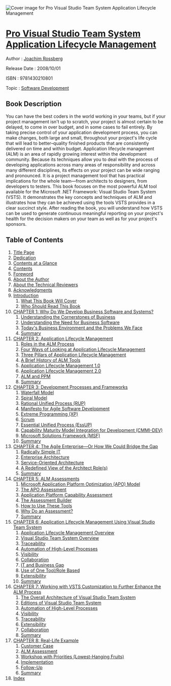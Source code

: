 ![Cover image for Pro Visual Studio Team System Application Lifecycle Management](https://imgdetail.ebookreading.net/cover/cover/software_development/EB9781430210801.jpg)

[Pro Visual Studio Team System Application Lifecycle Management](https://ebookreading.net/view/book/Pro+Visual+Studio+Team+System+Application+Lifecycle+Management-EB9781430210801_1.html "Pro Visual Studio Team System Application Lifecycle Management")
====================================================================================================================

Author : [Joachim Rossberg](https://ebookreading.net/search/author/Joachim+Rossberg)

Release Date : 2008/10/01

ISBN : 9781430210801

Topic : [Software Development](https://ebookreading.net/search/category/software-development)

Book Description
-----------------

You can have the best coders in the world working in your teams, but if your project management isn't up to scratch, your project is almost certain to be delayed, to come in over budget, and in some cases to fail entirely. By taking precise control of your application development process, you can make changes, both large and small, throughout your project's life cycle that will lead to better–quality finished products that are consistently delivered on time and within budget.
Application lifecycle management (ALM) is an area of rapidly growing interest within the development community. Because its techniques allow you to deal with the process of developing applications across many areas of responsibility and across many different disciplines, its effects on your project can be wide ranging and pronounced. It is a project management tool that has practical implications for the whole team—from architects to designers, from developers to testers.
This book focuses on the most powerful ALM tool available for the Microsoft .NET Framework: Visual Studio Team System (VSTS). It demonstrates the key concepts and techniques of ALM and illustrates how they can be achieved using the tools VSTS provides in a clear succinct style. After reading the book, you will understand how VSTS can be used to generate continuous meaningful reporting on your project's health for the decision makers on your team as well as for your project's sponsors.
              
Table of Contents
-----------------

1. [Title Page](https://ebookreading.net/view/book/Pro+Visual+Studio+Team+System+Application+Lifecycle+Management-EB9781430210801_2.html)
1. [Dedication](https://ebookreading.net/view/book/Pro+Visual+Studio+Team+System+Application+Lifecycle+Management-EB9781430210801_4.html#dedication)
1. [Contents at a Glance](https://ebookreading.net/view/book/Pro+Visual+Studio+Team+System+Application+Lifecycle+Management-EB9781430210801_5.html#contents_at_a_glanc)
1. [Contents](https://ebookreading.net/view/book/Pro+Visual+Studio+Team+System+Application+Lifecycle+Management-EB9781430210801_6.html#contents)
1. [Foreword](https://ebookreading.net/view/book/Pro+Visual+Studio+Team+System+Application+Lifecycle+Management-EB9781430210801_7.html#foreword)
1. [About the Author](https://ebookreading.net/view/book/Pro+Visual+Studio+Team+System+Application+Lifecycle+Management-EB9781430210801_8.html#about_the_author)
1. [About the Technical Reviewers](https://ebookreading.net/view/book/Pro+Visual+Studio+Team+System+Application+Lifecycle+Management-EB9781430210801_9.html#about_the_technical)
1. [Acknowledgments](https://ebookreading.net/view/book/Pro+Visual+Studio+Team+System+Application+Lifecycle+Management-EB9781430210801_10.html#acknowledgments)
1. [Introduction](https://ebookreading.net/view/book/Pro+Visual+Studio+Team+System+Application+Lifecycle+Management-EB9781430210801_11.html#introduction)
    1. [What This Book Will Cover](https://ebookreading.net/view/book/Pro+Visual+Studio+Team+System+Application+Lifecycle+Management-EB9781430210801_11.html#what_this_book_will)
    1. [Who Should Read This Book](https://ebookreading.net/view/book/Pro+Visual+Studio+Team+System+Application+Lifecycle+Management-EB9781430210801_11.html#who_should_read_thi)
1. [CHAPTER 1: Why Do We Develop Business Software and Systems?](https://ebookreading.net/view/book/Pro+Visual+Studio+Team+System+Application+Lifecycle+Management-EB9781430210801_12.html#why_do_we_develop_b)
    1. [Understanding the Cornerstones of Business](https://ebookreading.net/view/book/Pro+Visual+Studio+Team+System+Application+Lifecycle+Management-EB9781430210801_12.html#understanding_the_c)
    1. [Understanding the Need for Business Software](https://ebookreading.net/view/book/Pro+Visual+Studio+Team+System+Application+Lifecycle+Management-EB9781430210801_12.html#understanding_the_n)
    1. [Today&#39;s Business Environment and the Problems We Face](https://ebookreading.net/view/book/Pro+Visual+Studio+Team+System+Application+Lifecycle+Management-EB9781430210801_12.html#today_apostrophy_s_)
    1. [Summary](https://ebookreading.net/view/book/Pro+Visual+Studio+Team+System+Application+Lifecycle+Management-EB9781430210801_12.html#summary)
1. [CHAPTER 2: Application Lifecycle Management](https://ebookreading.net/view/book/Pro+Visual+Studio+Team+System+Application+Lifecycle+Management-EB9781430210801_13.html#application_lifecyc)
    1. [Roles in the ALM Process](https://ebookreading.net/view/book/Pro+Visual+Studio+Team+System+Application+Lifecycle+Management-EB9781430210801_13.html#roles_in_the_alm_pr)
    1. [Four Ways of Looking at Application Lifecycle Management](https://ebookreading.net/view/book/Pro+Visual+Studio+Team+System+Application+Lifecycle+Management-EB9781430210801_13.html#four_ways_of_lookin)
    1. [Three Pillars of Application Lifecycle Management](https://ebookreading.net/view/book/Pro+Visual+Studio+Team+System+Application+Lifecycle+Management-EB9781430210801_13.html#three_pillars_of_ap)
    1. [A Brief History of ALM Tools](https://ebookreading.net/view/book/Pro+Visual+Studio+Team+System+Application+Lifecycle+Management-EB9781430210801_13.html#a_brief_history_of_)
    1. [Application Lifecycle Management 1.0](https://ebookreading.net/view/book/Pro+Visual+Studio+Team+System+Application+Lifecycle+Management-EB9781430210801_13.html#application_lifecyc)
    1. [Application Lifecycle Management 2.0](https://ebookreading.net/view/book/Pro+Visual+Studio+Team+System+Application+Lifecycle+Management-EB9781430210801_13.html#application_lifecyc)
    1. [ALM and PPM](https://ebookreading.net/view/book/Pro+Visual+Studio+Team+System+Application+Lifecycle+Management-EB9781430210801_13.html#alm_and_ppm-id1)
    1. [Summary](https://ebookreading.net/view/book/Pro+Visual+Studio+Team+System+Application+Lifecycle+Management-EB9781430210801_13.html#summary-id1)
1. [CHAPTER 3: Development Processes and Frameworks](https://ebookreading.net/view/book/Pro+Visual+Studio+Team+System+Application+Lifecycle+Management-EB9781430210801_14.html#development_process)
    1. [Waterfall Model](https://ebookreading.net/view/book/Pro+Visual+Studio+Team+System+Application+Lifecycle+Management-EB9781430210801_14.html#waterfall_model)
    1. [Spiral Model](https://ebookreading.net/view/book/Pro+Visual+Studio+Team+System+Application+Lifecycle+Management-EB9781430210801_14.html#spiral_model)
    1. [Rational Unified Process (RUP)](https://ebookreading.net/view/book/Pro+Visual+Studio+Team+System+Application+Lifecycle+Management-EB9781430210801_14.html#rational_unified_pr)
    1. [Manifesto for Agile Software Development](https://ebookreading.net/view/book/Pro+Visual+Studio+Team+System+Application+Lifecycle+Management-EB9781430210801_14.html#manifesto_for_agile)
    1. [Extreme Programming (XP)](https://ebookreading.net/view/book/Pro+Visual+Studio+Team+System+Application+Lifecycle+Management-EB9781430210801_14.html#extreme_programming)
    1. [Scrum](https://ebookreading.net/view/book/Pro+Visual+Studio+Team+System+Application+Lifecycle+Management-EB9781430210801_14.html#scrum)
    1. [Essential Unified Process (EssUP)](https://ebookreading.net/view/book/Pro+Visual+Studio+Team+System+Application+Lifecycle+Management-EB9781430210801_14.html#essential_unified_p)
    1. [Capability Maturity Model Integration for Development (CMMI-DEV)](https://ebookreading.net/view/book/Pro+Visual+Studio+Team+System+Application+Lifecycle+Management-EB9781430210801_14.html#capability_maturity)
    1. [Microsoft Solutions Framework (MSF)](https://ebookreading.net/view/book/Pro+Visual+Studio+Team+System+Application+Lifecycle+Management-EB9781430210801_14.html#microsoft_solutions)
    1. [Summary](https://ebookreading.net/view/book/Pro+Visual+Studio+Team+System+Application+Lifecycle+Management-EB9781430210801_14.html#summary-id2)
1. [CHAPTER 4: The Agile Enterprise—Or How We Could Bridge the Gap](https://ebookreading.net/view/book/Pro+Visual+Studio+Team+System+Application+Lifecycle+Management-EB9781430210801_15.html#the_agile_enterpris)
    1. [Radically Simple IT](https://ebookreading.net/view/book/Pro+Visual+Studio+Team+System+Application+Lifecycle+Management-EB9781430210801_15.html#radically_simple_it)
    1. [Enterprise Architecture](https://ebookreading.net/view/book/Pro+Visual+Studio+Team+System+Application+Lifecycle+Management-EB9781430210801_15.html#enterprise_architec)
    1. [Service-Oriented Architecture](https://ebookreading.net/view/book/Pro+Visual+Studio+Team+System+Application+Lifecycle+Management-EB9781430210801_15.html#service-oriented_ar)
    1. [A Redefined View of the Architect Role(s)](https://ebookreading.net/view/book/Pro+Visual+Studio+Team+System+Application+Lifecycle+Management-EB9781430210801_15.html#a_redefined_view_of)
    1. [Summary](https://ebookreading.net/view/book/Pro+Visual+Studio+Team+System+Application+Lifecycle+Management-EB9781430210801_15.html#summary-id3)
1. [CHAPTER 5: ALM Assessments](https://ebookreading.net/view/book/Pro+Visual+Studio+Team+System+Application+Lifecycle+Management-EB9781430210801_16.html#alm_assessments)
    1. [Microsoft Application Platform Optimization (APO) Model](https://ebookreading.net/view/book/Pro+Visual+Studio+Team+System+Application+Lifecycle+Management-EB9781430210801_16.html#microsoft_applicati)
    1. [The APO Assessment](https://ebookreading.net/view/book/Pro+Visual+Studio+Team+System+Application+Lifecycle+Management-EB9781430210801_16.html#the_apo_assessment)
    1. [Application Platform Capability Assessment](https://ebookreading.net/view/book/Pro+Visual+Studio+Team+System+Application+Lifecycle+Management-EB9781430210801_16.html#application_platfor)
    1. [The Assessment Builder](https://ebookreading.net/view/book/Pro+Visual+Studio+Team+System+Application+Lifecycle+Management-EB9781430210801_16.html#the_assessment_buil)
    1. [How to Use These Tools](https://ebookreading.net/view/book/Pro+Visual+Studio+Team+System+Application+Lifecycle+Management-EB9781430210801_16.html#how_to_use_these_to)
    1. [Why Do an Assessment?](https://ebookreading.net/view/book/Pro+Visual+Studio+Team+System+Application+Lifecycle+Management-EB9781430210801_16.html#why_do_an_assessmen)
    1. [Summary](https://ebookreading.net/view/book/Pro+Visual+Studio+Team+System+Application+Lifecycle+Management-EB9781430210801_16.html#summary-id4)
1. [CHAPTER 6: Application Lifecycle Management Using Visual Studio Team System](https://ebookreading.net/view/book/Pro+Visual+Studio+Team+System+Application+Lifecycle+Management-EB9781430210801_17.html#application_lifecyc)
    1. [Application Lifecycle Management Overview](https://ebookreading.net/view/book/Pro+Visual+Studio+Team+System+Application+Lifecycle+Management-EB9781430210801_17.html#application_lifecyc)
    1. [Visual Studio Team System Overview](https://ebookreading.net/view/book/Pro+Visual+Studio+Team+System+Application+Lifecycle+Management-EB9781430210801_17.html#visual_studio_team_)
    1. [Traceability](https://ebookreading.net/view/book/Pro+Visual+Studio+Team+System+Application+Lifecycle+Management-EB9781430210801_17.html#traceability)
    1. [Automation of High-Level Processes](https://ebookreading.net/view/book/Pro+Visual+Studio+Team+System+Application+Lifecycle+Management-EB9781430210801_17.html#automation_of_high-)
    1. [Visibility](https://ebookreading.net/view/book/Pro+Visual+Studio+Team+System+Application+Lifecycle+Management-EB9781430210801_17.html#visibility)
    1. [Collaboration](https://ebookreading.net/view/book/Pro+Visual+Studio+Team+System+Application+Lifecycle+Management-EB9781430210801_17.html#collaboration)
    1. [IT and Business Gap](https://ebookreading.net/view/book/Pro+Visual+Studio+Team+System+Application+Lifecycle+Management-EB9781430210801_17.html#it_and_business_gap)
    1. [Use of One Tool/Role Based](https://ebookreading.net/view/book/Pro+Visual+Studio+Team+System+Application+Lifecycle+Management-EB9781430210801_17.html#use_of_one_tool_sol)
    1. [Extensibility](https://ebookreading.net/view/book/Pro+Visual+Studio+Team+System+Application+Lifecycle+Management-EB9781430210801_17.html#extensibility)
    1. [Summary](https://ebookreading.net/view/book/Pro+Visual+Studio+Team+System+Application+Lifecycle+Management-EB9781430210801_17.html#summary-id5)
1. [CHAPTER 7: Working with VSTS Customization to Further Enhance the ALM Process](https://ebookreading.net/view/book/Pro+Visual+Studio+Team+System+Application+Lifecycle+Management-EB9781430210801_18.html#working_with_vsts_c)
    1. [The Overall Architecture of Visual Studio Team System](https://ebookreading.net/view/book/Pro+Visual+Studio+Team+System+Application+Lifecycle+Management-EB9781430210801_18.html#the_overall_archite)
    1. [Editions of Visual Studio Team System](https://ebookreading.net/view/book/Pro+Visual+Studio+Team+System+Application+Lifecycle+Management-EB9781430210801_18.html#editions_of_visual_)
    1. [Automation of High-Level Processes](https://ebookreading.net/view/book/Pro+Visual+Studio+Team+System+Application+Lifecycle+Management-EB9781430210801_18.html#automation_of_high-)
    1. [Visibility](https://ebookreading.net/view/book/Pro+Visual+Studio+Team+System+Application+Lifecycle+Management-EB9781430210801_18.html#visibility-id1)
    1. [Traceability](https://ebookreading.net/view/book/Pro+Visual+Studio+Team+System+Application+Lifecycle+Management-EB9781430210801_18.html#traceability-id1)
    1. [Extensibility](https://ebookreading.net/view/book/Pro+Visual+Studio+Team+System+Application+Lifecycle+Management-EB9781430210801_18.html#extensibility-id1)
    1. [Collaboration](https://ebookreading.net/view/book/Pro+Visual+Studio+Team+System+Application+Lifecycle+Management-EB9781430210801_18.html#collaboration-id1)
    1. [Summary](https://ebookreading.net/view/book/Pro+Visual+Studio+Team+System+Application+Lifecycle+Management-EB9781430210801_18.html#summary-id6)
1. [CHAPTER 8: Real-Life Example](https://ebookreading.net/view/book/Pro+Visual+Studio+Team+System+Application+Lifecycle+Management-EB9781430210801_19.html#real-life_example)
    1. [Customer Case](https://ebookreading.net/view/book/Pro+Visual+Studio+Team+System+Application+Lifecycle+Management-EB9781430210801_19.html#customer_case)
    1. [ALM Assessment](https://ebookreading.net/view/book/Pro+Visual+Studio+Team+System+Application+Lifecycle+Management-EB9781430210801_19.html#alm_assessment)
    1. [Workshop with Priorities (Lowest-Hanging Fruits)](https://ebookreading.net/view/book/Pro+Visual+Studio+Team+System+Application+Lifecycle+Management-EB9781430210801_19.html#workshop_with_prior)
    1. [Implementation](https://ebookreading.net/view/book/Pro+Visual+Studio+Team+System+Application+Lifecycle+Management-EB9781430210801_19.html#implementation)
    1. [Follow-Up](https://ebookreading.net/view/book/Pro+Visual+Studio+Team+System+Application+Lifecycle+Management-EB9781430210801_19.html#follow-up)
    1. [Summary](https://ebookreading.net/view/book/Pro+Visual+Studio+Team+System+Application+Lifecycle+Management-EB9781430210801_19.html#summary-id7)
1. [Index](https://ebookreading.net/view/book/Pro+Visual+Studio+Team+System+Application+Lifecycle+Management-EB9781430210801_20.html#index)
